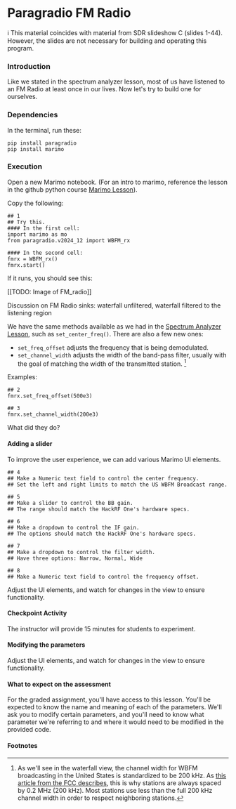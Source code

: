 # Paragradio FM Radio

ℹ️ This material coincides with material from SDR slideshow C (slides 1-44).  However, the slides are not necessary for building and operating this program.

### Introduction

Like we stated in the spectrum analyzer lesson, most of us have listened to an FM Radio at least once in our lives. Now let's try to build one for ourselves. 

### Dependencies

In the terminal, run these:

```
pip install paragradio
pip install marimo
```

### Execution

Open a new Marimo notebook. (For an intro to marimo, reference the lesson in the github python course [Marimo Lesson](https://github.com/python-can-define-radio/python-course/blob/main/classroom_activities/Ch02_Advanced/01_marimo.md)).

Copy the following:

```python3
## 1
## Try this.
#### In the first cell:
import marimo as mo
from paragradio.v2024_12 import WBFM_rx

#### In the second cell:
fmrx = WBFM_rx()
fmrx.start()
```

If it runs, you should see this:

[[TODO: Image of FM_radio]]

Discussion on FM Radio sinks: waterfall unfiltered, waterfall filtered to the listening region

We have the same methods available as we had in the [Spectrum Analyzer Lesson](https://github.com/python-can-define-radio/sdr-course/blob/main/classroom_activities/Ch01_Diving_in_Headfirst/030_Spec_A_paragradio.md), such as `set_center_freq()`. There are also a few new ones:

- `set_freq_offset` adjusts the frequency that is being demodulated.
- `set_channel_width` adjusts the width of the band-pass filter, usually with the goal of matching the width of the transmitted station. [^1]

Examples:

```python3
## 2
fmrx.set_freq_offset(500e3)
```

```python3
## 3
fmrx.set_channel_width(200e3)
```

What did they do?

#### Adding a slider

To improve the user experience, we can add various Marimo UI elements.

```python3
## 4
## Make a Numeric text field to control the center frequency.
## Set the left and right limits to match the US WBFM Broadcast range.
```

```python3
## 5
## Make a slider to control the BB gain.
## The range should match the HackRF One's hardware specs.
```

```python3
## 6
## Make a dropdown to control the IF gain. 
## The options should match the HackRF One's hardware specs.
```

```python3
## 7
## Make a dropdown to control the filter width. 
## Have three options: Narrow, Normal, Wide
```

```python3
## 8
## Make a Numeric text field to control the frequency offset.
```

<!-- ```python3
## 3
## Make a .... to control the squelch.
``` -->

Adjust the UI elements, and watch for changes in the view to ensure functionality.

#### Checkpoint Activity

The instructor will provide 15 minutes for students to experiment.

#### Modifying the parameters

Adjust the UI elements, and watch for changes in the view to ensure functionality.

#### What to expect on the assessment

For the graded assignment, you'll have access to this lesson. You'll be expected to know the name and meaning of each of the parameters. We'll ask you to modify certain parameters, and you'll need to know what parameter we're referring to and where it would need to be modified in the provided code.

#### Footnotes

[^1]:  As we'll see in the waterfall view, the channel width for WBFM broadcasting in the United States is standardized to be 200 kHz. As [this article from the FCC describes](https://www.fcc.gov/media/radio/fm-frequencies-end-odd-decimal), this is why stations are always spaced by 0.2 MHz (200 kHz). Most stations use less than the full 200 kHz channel width in order to respect neighboring stations.
